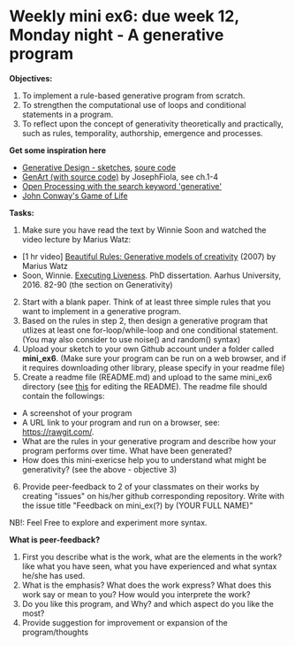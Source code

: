 # Weekly mini ex6: due week 12, Monday night - A generative program

**Objectives:**
1. To implement a rule-based generative program from scratch.
2. To strengthen the computational use of loops and conditional statements in a program.
3. To reflect upon the concept of generativity theoretically and practically, such as rules, temporality, authorship, emergence and processes.

**Get some inspiration here**
- [Generative Design - sketches](http://www.generative-gestaltung.de/2/), [soure code](https://github.com/generative-design/Code-Package-p5.js)
- [GenArt (with source code)](https://github.com/JosephFiola/GenArt) by JosephFiola, see ch.1-4
- [Open Processing with the search keyword 'generative'](https://www.openprocessing.org/browse/?q=generative&time=anytime&type=all#)
- [John Conway's Game of Life](http://web.stanford.edu/~cdebs/GameOfLife/)

**Tasks:**
1. Make sure you have read the text by Winnie Soon and watched the video lecture by Marius Watz: 
  - [1 hr video] [Beautiful Rules: Generative models of creativity](https://vimeo.com/26594644) (2007) by Marius Watz
  - Soon, Winnie. [Executing Liveness](http://siusoon.net/home/me/doc/soon_PhD_FINAL.pdf). PhD dissertation. Aarhus University, 2016. 82-90  (the section on Generativity)
2. Start with a blank paper. Think of at least three simple rules that you want to implement in a generative program.
3. Based on the rules in step 2, then design a generative program that utlizes at least one for-loop/while-loop and one conditional statement. (You may also consider to use noise() and random() syntax)
4. Upload your sketch to your own Github account under a folder called **mini_ex6**. (Make sure your program can be run on a web browser, and if it requires downloading other library, please specify in your readme file) 
5. Create a readme file (README.md) and upload to the same mini_ex6 directory (see [this](https://github.com/adam-p/markdown-here/wiki/Markdown-Cheatsheet) for editing the README). The readme file should contain the followings:
- A screenshot of your program
- A URL link to your program and run on a browser, see: https://rawgit.com/.
- What are the rules in your generative program and describe how your program performs over time. What have been generated?
- How does this mini-exericse help you to understand what might be generativity? (see the above - objective 3)
6. Provide peer-feedback to 2 of your classmates on their works by creating "issues" on his/her github corresponding repository. Write with the issue title "Feedback on mini_ex(?) by (YOUR FULL NAME)"

NB!: Feel Free to explore and experiment more syntax.

**What is peer-feedback?**
1. First you describe what is the work, what are the elements in the work? like what you have seen, what you have experienced and what syntax he/she has used.
2. What is the emphasis? What does the work express? What does this work say or mean to you? How would you interprete the work?
3. Do you like this program, and Why? and which aspect do you like the most? 
4. Provide suggestion for improvement or expansion of the program/thoughts
